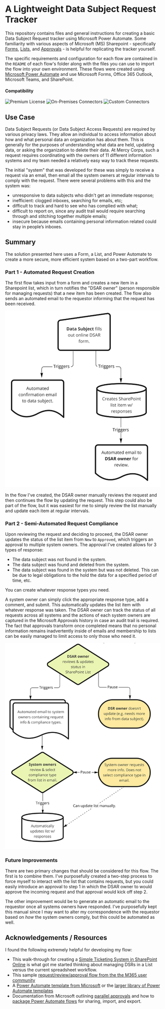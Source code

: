 # A Lightweight Data Subject Request Tracker

This repository contains files and general instructions for creating a basic Data Subject Request tracker using Microsoft Power Automate. Some familiarity with various aspects of Microsoft (MS) Sharepoint - specifically [Forms](https://support.microsoft.com/en-us/office/create-a-form-with-microsoft-forms-4ffb64cc-7d5d-402f-b82e-b1d49418fd9d), [Lists](https://support.microsoft.com/en-us/office/introduction-to-lists-0a1c3ace-def0-44af-b225-cfa8d92c52d7), and [Approvals](https://support.microsoft.com/en-us/office/what-is-approvals-a9a01c95-e0bf-4d20-9ada-f7be3fc283d3) - is helpful for replicating the tracker yourself.

The specific requirements and configuration for each flow are contained in the `README` of each flow's folder along with the files you can use to import the flow into your own environment. These flows were created using [Microsoft Power Automate](https://docs.microsoft.com/power-automate/) and use Microsoft Forms, Office 365 Outlook, Microsoft Teams, and SharePoint.

#### Compatibility
![Premium License](https://img.shields.io/badge/Premium%20License-Not%20Required-green.svg "Premium license not required")
![On-Premises Connectors](https://img.shields.io/badge/On--Premises%20Connectors-No-green.svg "Does not use on-premise connectors")
![Custom Connectors](https://img.shields.io/badge/Custom%20Connectors-Not%20Required-green.svg "Does not use custom connectors")
<!-- Check this -->

## Use Case
Data Subject Requests (or Data Subject Access Requests) are required by various privacy laws. They allow an individual to access information about how and what personal data an organization has about them. This is generally for the purposes of understanding what data are held, updating data, or asking the organization to delete their data. At Mercy Corps, such a request requires coordinating with the owners of 11 different information systems and my team needed a relatively easy way to track these requests.

The initial "system" that was developed for these was simply to receive a request via an email, then email all the system owners at regular intervals to comply with the request. There were several problems with this and the system was:
- unresponsive to data subjects who didn't get an immediate response;
- inefficient: clogged inboxes, searching for emails, etc;
- difficult to track and hard to see who has complied with what;
- difficult to report on, since any audit trail would require searching through and stitching together multiple emails;
- insecure because emails containing personal information related could stay in people’s inboxes.

## Summary
The solution presented here uses a Form, a List, and Power Automate to create a more secure, more efficient system based on a two-part workflow.

### Part 1 - Automated Request Creation
The first flow takes input from a form and creates a new item in a Sharepoint list, which in turn notifies the "DSAR owner" (person responsible for managing requests) that a new item has been created. The flow also sends an automated email to the requestor informing that the request has been received.

![Flow diagram of Part 1](images/M365_Flow1_for_DSR.jpg)

In the flow I've created, the DSAR owner manually reviews the request and then continues the flow by updating the request. This step could also be part of the flow, but it was easiest for me to simply review the list manually and update each item at regular intervals.

### Part 2 - Semi-Automated Request Compliance
Upon reviewing the request and deciding to proceed, the DSAR owner updates the status of the list item from `New` to `Approved`, which triggers an approval to multiple system owners. The approval I've created allows for 3 types of response:
- The data subject was not found in the system.
- The data subject was found and deleted from the system.
- The data subject was found in the system but was not deleted. This can be due to legal obligations to the hold the data for a specified period of time, etc.

You can create whatever response types you need.

A system owner can simply click the appropriate response type, add a comment, and submit. This automatically updates the list item with whatever response was taken. The DSAR owner can track the status of all requests across all systems and the actions of each system owners are captured in the Microsoft Approvals history in case an audit trail is required. The fact that approvals transform once completed means that no personal information remains inadvertently inside of emails and membership to lists can be easily managed to limit access to only those who need it.

![Flow diagram of Part 2](images/M365_Flow2_for_DSR.jpg)

### Future Improvements
There are two primary changes that should be considered for this flow. The first is to combine them. I've purposefully created a two-step process to force myself to interact with the list that contains requests, but you could easily introduce an approval to step 1 in which the DSAR owner to would approve the incoming request and that approval would kick off step 2.

The other improvement would be to generate an automatic email to the requestor once all systems owners have responded. I've purposefully kept this manual since I may want to alter my correspondence with the requestor based on _how_ the system owners comply, but this could be automated as well.

## Acknowledgements / Resources
I found the following extremely helpful for developing my flow:

- This walk-through for creating a [Simple Ticketing System in SharePoint Online](https://concurrency.com/blog/february-2019/create-a-simple-ticketing-system-in-sharepoint-onl) is what got me started thinking about managing DSRs in a List versus the current spreadsheet workflow.
- This sample [request/review/approval flow from the the M365 user community](https://github.com/pnp/powerautomate-samples/tree/main/samples/request-review-and-approval-for-a-selected-file)
- A [Power Automate template from Microsoft](https://powerautomate.microsoft.com/en-us/templates/details/d62b2527bb5343d689d5107b0922e57b/start-approval-when-a-new-item-is-added/) or the [larger library of Power Automate templates](https://powerautomate.microsoft.com/en-us/templates/)
- Documentation from Microsoft outlining [parallel approvals](https://docs.microsoft.com/en-us/power-automate/parallel-modern-approvals#insert-a-parallel-branch-approval-action-for-the-sales-team) and how to [package Power Automate flows](https://powerautomate.microsoft.com/en-us/blog/import-export-bap-packages/) for sharing, import, and export.
